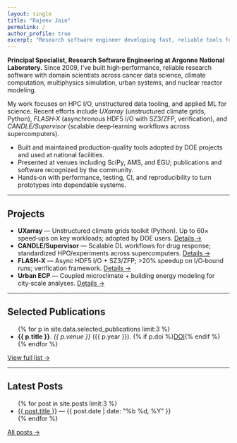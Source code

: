 ```yaml
---
layout: single
title: "Rajeev Jain"
permalink: /
author_profile: true
excerpt: "Research software engineer developing fast, reliable tools for scientific discovery at scale."
---
```


<div class="page-intro" style="margin-top:.5rem">
  <p><strong>Principal Specialist, Research Software Engineering at Argonne National Laboratory.</strong> Since 2009, I’ve built high‑performance, reliable research software with domain scientists across cancer data science, climate computation, multiphysics simulation, urban systems, and nuclear reactor modeling.</p>
  <p>My work focuses on HPC I/O, unstructured data tooling, and applied ML for science. Recent efforts include <em>UXarray</em> (unstructured climate grids, Python), <em>FLASH‑X</em> (asynchronous HDF5 I/O with SZ3/ZFP, verification), and <em>CANDLE/Supervisor</em> (scalable deep‑learning workflows across supercomputers).</p>
  <ul>
    <li>Built and maintained production‑quality tools adopted by DOE projects and used at national facilities.</li>
    <li>Presented at venues including SciPy, AMS, and EGU; publications and software recognized by the community.</li>
    <li>Hands‑on with performance, testing, CI, and reproducibility to turn prototypes into dependable systems.</li>
  </ul>
</div>

<hr/>

<h2>Projects</h2>
<ul>
  <li><strong>UXarray</strong> — Unstructured climate grids toolkit (Python). Up to 60× speed‑ups on key workloads; adopted by DOE users. <a href="/projects/">Details →</a></li>
  <li><strong>CANDLE/Supervisor</strong> — Scalable DL workflows for drug response; standardized HPO/experiments across supercomputers. <a href="/projects/">Details →</a></li>
  <li><strong>FLASH‑X</strong> — Async HDF5 I/O + SZ3/ZFP; >20% speedup on I/O‑bound runs; verification framework. <a href="/projects/">Details →</a></li>
  <li><strong>Urban ECP</strong> — Coupled microclimate + building energy modeling for city‑scale analyses. <a href="/projects/">Details →</a></li>
</ul>

<hr/>

<h2>Selected Publications</h2>
<ul>
  {% for p in site.data.selected_publications limit:3 %}
    <li class="pub-item"><strong>{{ p.title }}</strong>. <em>{{ p.venue }}</em> ({{ p.year }}). {% if p.doi %}<a href="{{ p.doi }}" target="_blank">DOI</a>{% endif %}</li>
  {% endfor %}
</ul>
<p><a href="/publications/">View full list →</a></p>

<hr/>

<h2>Latest Posts</h2>
<ul>
  {% for post in site.posts limit:3 %}
    <li><a href="{{ post.url | relative_url }}">{{ post.title }}</a> <span class="small">— {{ post.date | date: "%b %d, %Y" }}</span></li>
  {% endfor %}
</ul>
<p><a href="/year-archive/">All posts →</a></p>
